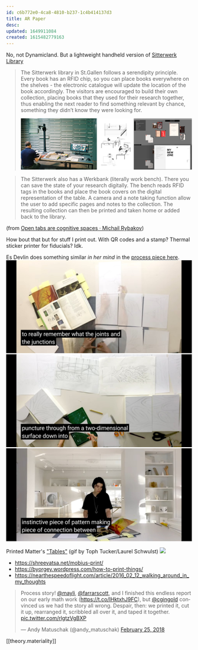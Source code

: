 ```yaml
---
id: c6b772e0-4ca8-4810-b237-1c4b414137d3
title: AR Paper
desc: 
updated: 1649911084
created: 1615482779163
---
```


No, not Dynamicland. But a lightweight handheld version of [Sitterwerk Library](https://www.sitterwerk.ch/)

> The Sitterwerk library in St.Gallen follows a serendipity principle. Every book has an RFID chip, so you can place books everywhere on the shelves - the electronic catalogue will update the location of the book accordingly. The visitors are encouraged to build their own collection, placing books that they used for their research together, thus enabling the next reader to find something relevant by chance, something they didn’t know they were looking for.
>
> ![](assets/images/2021-01-29-02-24-25.png)

> The Sitterwerk also has a Werkbank (literally work bench). There you can save the state of your research digitally. The bench reads RFID tags in the books and place the book covers on the digital representation of the table. A camera and a note taking function allow the user to add specific pages and notes to the collection.
> The resulting collection can then be printed and taken home or added back to the library.

(from [Open tabs are cognitive spaces · Michail Rybakov](https://rybakov.com/blog/open_tabs_are_cognitive_spaces/))

How bout that but for stuff I print out. With QR codes and a stamp? Thermal sticker printer for fiducials? Idk.

Es Devlin does something similar _in her mind_ in the [process piece here](https://www.youtube.com/watch?v=58UroGqQ1ls&feature=youtu.be).
![](assets/images/2021-01-29-02-26-18.png)
![](assets/images/2021-01-29-02-26-31.png)
![](assets/images/2021-01-29-02-26-45.png)

Printed Matter's ["Tables"](https://www.printedmatter.org/catalog/tables/11555) (gif by Toph Tucker/Laurel Schwulst)
![](https://d2w9rnfcy7mm78.cloudfront.net/6107398/original_5ef41024ea80ff1819d81312cb036672.gif?1581045486?bc=0)

- <https://shreevatsa.net/mobius-print/>
- <https://byorgey.wordpress.com/how-to-print-things/>
- https://nearthespeedoflight.com/article/2016_02_12_walking_around_in_my_thoughts

<blockquote class="twitter-tweet"><p lang="en" dir="ltr">Process story! <a href="https://twitter.com/mayli?ref_src=twsrc%5Etfw">@mayli</a>, <a href="https://twitter.com/farrarscott?ref_src=twsrc%5Etfw">@farrarscott</a>, and I finished this endless report on our early math work (<a href="https://t.co/IHktxhJ9FC">https://t.co/IHktxhJ9FC</a>), but <a href="https://twitter.com/cgingold?ref_src=twsrc%5Etfw">@cgingold</a> convinced us we had the story all wrong. Despair, then: we printed it, cut it up, rearranged it, scribbled all over it, and taped it together. <a href="https://t.co/rlgtzVgBXP">pic.twitter.com/rlgtzVgBXP</a></p>&mdash; Andy Matuschak (@andy_matuschak) <a href="https://twitter.com/andy_matuschak/status/967796906003906565?ref_src=twsrc%5Etfw">February 25, 2018</a></blockquote> <script async src="https://platform.twitter.com/widgets.js" charset="utf-8"></script>

[[theory.materiality]]
